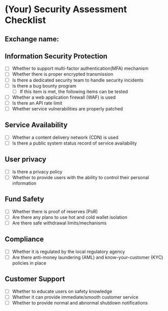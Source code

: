 # (Your) Security Assessment Checklist

## Exchange name: 

## Information Security Protection

- [ ] Whether to support multi-factor authentication(MFA) mechanism
- [ ] Whether there is proper encrypted transmission
- [ ] Is there a dedicated security team to handle security incidents
- [ ] Is there a bug bounty program
     - [ ] If this item is met, the following items can be tested
- [ ] Whether a web application firewall (WAF) is used
- [ ] Is there an API rate limit
- [ ] Whether service vulnerabilities are properly patched

## Service Availability

- [ ] Whether a content delivery network (CDN) is used
- [ ] Is there a public system status record of service availability

## User privacy

- [ ] Is there a privacy policy
- [ ] Whether to provide users with the ability to control their personal information

## Fund Safety

- [ ] Whether there is proof of reserves (PoR)
- [ ] Are there any plans to use hot and cold wallet isolation
- [ ] Are there safe withdrawal limits/mechanisms

## Compliance

- [ ] Whether it is regulated by the local regulatory agency
- [ ] Are there anti-money laundering (AML) and know-your-customer (KYC) policies in place

## Customer Support

- [ ] Whether to educate users on safety knowledge
- [ ] Whether it can provide immediate/smooth customer service
- [ ] Whether to provide normal and abnormal shutdown notifications
